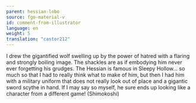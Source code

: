 ```yaml
---
parent: hessian-lobo
source: fgo-material-v
id: comment-from-illustrator
language: en
weight: 5
translation: "castor212"
---
```


I drew the gigantified wolf swelling up by the power of hatred with a flaring and strongly boiling image. The shackles are as if embodying him never ever forgetting his grudges. The Hessian is famous in Sleepy Hollow… so much so that I had to really think what to make of him, but then I had him with a military uniform that does not really look out of place and a gigantic sword scythe in hand. If I may say so myself, he sure ends up looking like a character from a different game! (Shimokoshi)
